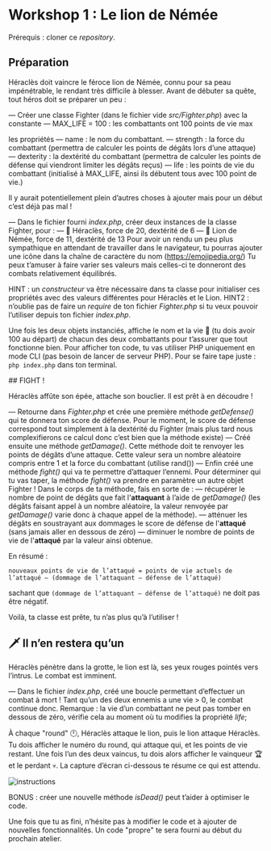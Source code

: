 # Workshop 1 : Le lion de Némée

Prérequis : cloner ce *repository*.

## Préparation

Héraclès doit vaincre le féroce lion de Némée, connu pour sa peau impénétrable, le rendant très difficile à blesser. Avant de débuter sa quête, tout héros doit se préparer un peu :

— Créer une classe Fighter (dans le fichier vide *src/Fighter.php*) avec
la constante
— MAX_LIFE = 100 : les combattants ont 100 points de vie max

les propriétés
— name : le nom du combattant.
— strength : la force du combattant (permettra de calculer les points de dégâts lors d’une attaque)
— dexterity : la dextérité du combattant (permettra de calculer les points de défense qui viendront limiter les dégâts reçus)
— life : les points de vie du combattant (initialisé à MAX_LIFE, ainsi ils débutent tous avec 100 point de vie.)

Il y aurait potentiellement plein d’autres choses à ajouter mais pour un début c’est déjà pas mal !

— Dans le fichier fourni *index.php*, créer deux instances de la classe Fighter, pour :
— 🧔 Héraclès, force de 20, dextérité de 6
— 🦁 Lion de Némée, force de 11, dextérité de 13
Pour avoir un rendu un peu plus sympathique en attendant de travailler dans le navigateur, tu pourras ajouter une icône dans la chaîne de caractère du nom (https://emojipedia.org/)
Tu peux t’amuser à faire varier ses valeurs mais celles-ci te donneront des combats relativement équilibrés.

HINT : un *constructeur* va être nécessaire dans ta classe pour initialiser ces propriétés avec des valeurs différentes pour Héraclès et le Lion.
HINT2 : n’oublie pas de faire un *require* de ton fichier *Fighter.php* si tu veux pouvoir l’utiliser depuis ton fichier *index.php*.

Une fois les deux objets instanciés, affiche le nom et la vie 💙 (tu dois avoir 100 au départ) de chacun des deux combattants pour t’assurer que tout fonctionne bien. Pour afficher ton code, tu vas utiliser PHP uniquement en mode CLI (pas besoin de lancer de serveur PHP).
Pour se faire tape juste : `php index.php` dans ton terminal.

## FIGHT !

Héraclès affûte son épée, attache son bouclier. Il est prêt à en découdre !

— Retourne dans *Fighter.php* et crée une première méthode *getDefense()* qui te donnera ton score de défense.
Pour le moment, le score de défense correspond tout simplement à la dextérité du Fighter (mais plus tard nous complexifierons ce calcul donc c’est bien que la méthode existe)
— Créé ensuite une méthode *getDamage()*. Cette méthode doit te renvoyer les points de dégâts d’une attaque. Cette valeur sera un nombre aléatoire compris entre 1 et la force du combattant (utilise rand())
— Enfin créé une méthode *fight()* qui va te permettre d’attaquer l’ennemi. Pour déterminer qui tu vas taper, la méthode *fight()* va prendre en paramètre un autre objet Fighter ! Dans le corps de ta méthode, fais en sorte de :
— récupérer le nombre de point de dégâts que fait l'**attaquant** à l’aide de *getDamage()* (les dégâts faisant appel à un nombre aléatoire, la valeur renvoyée par *getDamage()* varie donc à chaque appel de la méthode).
— atténuer les dégâts en soustrayant aux dommages le score de défense de l'**attaqué** (sans jamais aller en dessous de zéro)
— diminuer le nombre de points de vie de l'**attaqué** par la valeur ainsi obtenue.

En résumé :
```
nouveaux points de vie de l’attaqué = points de vie actuels de l’attaqué – (dommage de l’attaquant – défense de l’attaqué)
```
sachant que `(dommage de l’attaquant – défense de l’attaqué)` ne doit pas être négatif.

Voilà, ta classe est prête, tu n’as plus qu’à l’utiliser !

## 🗡️ Il n’en restera qu’un

Héraclès pénètre dans la grotte, le lion est là, ses yeux rouges pointés vers l’intrus. Le combat est imminent.

— Dans le fichier *index.php*, créé une boucle permettant d’effectuer un combat à mort ! Tant qu’un des deux ennemis a une vie > 0, le combat continue donc.
Remarque : la vie d’un combattant ne peut pas tomber en dessous de zéro, vérifie cela au moment où tu modifies la propriété *life*;

À chaque "round" 🕛, Héraclès attaque le lion, puis le lion attaque Héraclès. Tu dois afficher le numéro du round, qui attaque qui, et les points de vie restant. Une fois l’un des deux vaincus, tu dois alors afficher le vainqueur 🏆 et le perdant 💀. La capture d’écran ci-dessous te résume ce qui est attendu.

![instructions](instructions.png)

BONUS : créer une nouvelle méthode *isDead()* peut t’aider à optimiser le code.

Une fois que tu as fini, n’hésite pas à modifier le code et à ajouter de nouvelles fonctionnalités.
Un code "propre" te sera fourni au début du prochain atelier.
